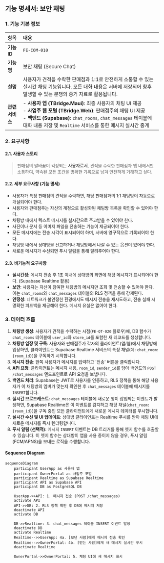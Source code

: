 ## 기능 명세서: 보안 채팅

### 1. 기능 기본 정보

| 항목 | 내용 |
| :--- | :--- |
| **기능 ID** | `FE-COM-010` |
| **기능명** | 보안 채팅 (Secure Chat) |
| **설명** | 사용자가 견적을 수락한 판매점과 1:1로 안전하게 소통할 수 있는 실시간 채팅 기능입니다. 모든 대화 내용은 서버에 저장되어 향후 발생할 수 있는 분쟁의 증거 자료로 활용됩니다. |
| **관련 서비스** | -   **사용자 앱 (TBridge.Maui)**: 최종 사용자의 채팅 UI 제공<br>-   **사업주 웹 포털 (TBridge.Web)**: 판매점주의 채팅 UI 제공<br>-   **백엔드 (Supabase)**: `chat_rooms`, `chat_messages` 테이블에 대화 내용 저장 및 `Realtime` 서비스를 통한 메시지 실시간 중계 |

### 2. 요구사항

#### 2.1. 사용자 스토리
> 판매점의 말바꿈이 걱정되는 **사용자로서**, 견적을 수락한 판매점과 앱 내에서만 소통하여, 약속된 모든 조건을 명확한 기록으로 남겨 안전하게 거래하고 싶다.

#### 2.2. 세부 요구사항 (기능 명세)

-   사용자가 특정 판매점의 견적을 수락하면, 해당 판매점과의 1:1 채팅방이 자동으로 개설되어야 한다.
-   사용자와 판매점주는 자신의 계정으로 활성화된 채팅방 목록을 확인할 수 있어야 한다.
-   채팅방 내에서 텍스트 메시지를 실시간으로 주고받을 수 있어야 한다.
-   사진이나 문서 등 이미지 파일을 전송하는 기능이 제공되어야 한다.
-   모든 메시지에는 전송 시각이 표시되어야 하며, 서버에 영구적으로 기록되어야 한다.
-   채팅방 내에서 상대방을 신고하거나 채팅방에서 나갈 수 있는 옵션이 있어야 한다.
-   새로운 메시지가 수신되면 푸시 알림을 통해 알려주어야 한다.

#### 2.3. 비기능적 요구사항

-   **실시간성**: 메시지 전송 후 1초 이내에 상대방의 화면에 해당 메시지가 표시되어야 한다. (Supabase Realtime 활용)
-   **보안**: 사용자는 자신이 참여한 채팅방의 메시지만 조회 및 전송할 수 있어야 한다. 이는 `chat_rooms`와 `chat_messages` 테이블의 RLS 정책을 통해 강제된다.
-   **안정성**: 네트워크가 불안정한 환경에서도 메시지 전송을 재시도하고, 전송 실패 시 명확한 피드백을 제공해야 한다. 메시지 유실은 없어야 한다.

### 3. 데이터 흐름

1.  **채팅방 생성**: 사용자가 견적을 수락하는 시점(`FE-QT-020` 플로우)에, DB 함수가 `chat_rooms` 테이블에 `user_id`와 `store_id`를 포함한 새 레코드를 생성합니다.
2.  **채팅방 입장 및 구독**: 사용자와 판매점주가 각자의 클라이언트(앱/웹)에서 채팅방에 입장하면, 클라이언트는 Supabase Realtime 서비스의 특정 채널(예: `chat_room:{room_id}`)을 구독하기 시작합니다.
3.  **메시지 전송**: 한쪽 사용자가 메시지를 입력하고 '전송' 버튼을 클릭합니다.
4.  **API 요청**: 클라이언트는 메시지 내용, `room_id`, `sender_id`를 담아 백엔드의 `POST /chat_messages` 엔드포인트로 API 요청을 보냅니다.
5.  **백엔드 처리**: Supabase는 JWT로 사용자를 인증하고, RLS 정책을 통해 해당 사용자가 이 채팅방의 멤버가 맞는지 확인한 후 `chat_messages` 테이블에 메시지를 `INSERT`합니다.
6.  **실시간 브로드캐스트**: `chat_messages` 테이블에 새로운 행이 삽입되는 이벤트가 발생하면, Supabase Realtime은 이 이벤트를 감지하고 해당 채널(`chat_room:{room_id}`)을 구독 중인 모든 클라이언트에게 새로운 메시지 데이터를 푸시합니다.
7.  **실시간 수신 및 UI 업데이트**: 상대방 클라이언트는 Realtime 푸시를 받아 채팅 UI에 새로운 메시지를 즉시 렌더링합니다.
8.  **푸시 알림 (선택적)**: 메시지 `INSERT` 이벤트는 DB 트리거를 통해 엣지 함수를 호출할 수 있습니다. 이 엣지 함수는 상대방이 앱을 사용 중이지 않을 경우, 푸시 알림(FCM/APNS)을 보내는 로직을 수행합니다.

#### Sequence Diagram

```mermaid
sequenceDiagram
    participant UserApp as 사용자 앱
    participant OwnerPortal as 사업주 포털
    participant Realtime as Supabase Realtime
    participant API as Supabase API
    participant DB as PostgreSQL DB

    UserApp->>API: 1. 메시지 전송 (POST /chat_messages)
    activate API
    API->>DB: 2. RLS 정책 확인 후 DB에 메시지 저장
    deactivate API
    activate DB

    DB->>Realtime: 3. chat_messages 테이블 INSERT 이벤트 발생
    deactivate DB
    activate Realtime
    Realtime-->>UserApp: 4a. [보낸 사람]에게 메시지 전송 확인
    Realtime-->>OwnerPortal: 4b. [받는 사람]에게 새 메시지 실시간 푸시
    deactivate Realtime

    OwnerPortal->>OwnerPortal: 5. 채팅 UI에 새 메시지 표시

```